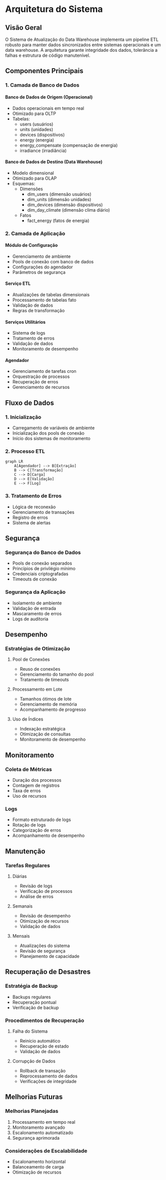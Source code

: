 # Arquitetura do Sistema

## Visão Geral

O Sistema de Atualização do Data Warehouse implementa um pipeline ETL robusto para manter dados sincronizados entre sistemas operacionais e um data warehouse. A arquitetura garante integridade dos dados, tolerância a falhas e estrutura de código manutenível.

## Componentes Principais

### 1. Camada de Banco de Dados

#### Banco de Dados de Origem (Operacional)

- Dados operacionais em tempo real
- Otimizado para OLTP
- Tabelas:
  - users (usuários)
  - units (unidades)
  - devices (dispositivos)
  - energy (energia)
  - energy_compensate (compensação de energia)
  - irradiance (irradiância)

#### Banco de Dados de Destino (Data Warehouse)

- Modelo dimensional
- Otimizado para OLAP
- Esquemas:
  - Dimensões
    - dim_users (dimensão usuários)
    - dim_units (dimensão unidades)
    - dim_devices (dimensão dispositivos)
    - dim_day_climate (dimensão clima diário)
  - Fatos
    - fact_energy (fatos de energia)

### 2. Camada de Aplicação

#### Módulo de Configuração

- Gerenciamento de ambiente
- Pools de conexão com banco de dados
- Configurações do agendador
- Parâmetros de segurança

#### Serviço ETL

- Atualizações de tabelas dimensionais
- Processamento de tabelas fato
- Validação de dados
- Regras de transformação

#### Serviços Utilitários

- Sistema de logs
- Tratamento de erros
- Validação de dados
- Monitoramento de desempenho

#### Agendador

- Gerenciamento de tarefas cron
- Orquestração de processos
- Recuperação de erros
- Gerenciamento de recursos

## Fluxo de Dados

### 1. Inicialização

- Carregamento de variáveis de ambiente
- Inicialização dos pools de conexão
- Início dos sistemas de monitoramento

### 2. Processo ETL

```mermaid
graph LR
    A[Agendador] --> B[Extração]
    B --> C[Transformação]
    C --> D[Carga]
    D --> E[Validação]
    E --> F[Log]
```

### 3. Tratamento de Erros

- Lógica de reconexão
- Gerenciamento de transações
- Registro de erros
- Sistema de alertas

## Segurança

### Segurança do Banco de Dados

- Pools de conexão separados
- Princípios de privilégio mínimo
- Credenciais criptografadas
- Timeouts de conexão

### Segurança da Aplicação

- Isolamento de ambiente
- Validação de entrada
- Mascaramento de erros
- Logs de auditoria

## Desempenho

### Estratégias de Otimização

1. Pool de Conexões

   - Reuso de conexões
   - Gerenciamento do tamanho do pool
   - Tratamento de timeouts

2. Processamento em Lote

   - Tamanhos ótimos de lote
   - Gerenciamento de memória
   - Acompanhamento de progresso

3. Uso de Índices
   - Indexação estratégica
   - Otimização de consultas
   - Monitoramento de desempenho

## Monitoramento

### Coleta de Métricas

- Duração dos processos
- Contagem de registros
- Taxa de erros
- Uso de recursos

### Logs

- Formato estruturado de logs
- Rotação de logs
- Categorização de erros
- Acompanhamento de desempenho

## Manutenção

### Tarefas Regulares

1. Diárias

   - Revisão de logs
   - Verificação de processos
   - Análise de erros

2. Semanais

   - Revisão de desempenho
   - Otimização de recursos
   - Validação de dados

3. Mensais
   - Atualizações do sistema
   - Revisão de segurança
   - Planejamento de capacidade

## Recuperação de Desastres

### Estratégia de Backup

- Backups regulares
- Recuperação pontual
- Verificação de backup

### Procedimentos de Recuperação

1. Falha do Sistema

   - Reinício automático
   - Recuperação de estado
   - Validação de dados

2. Corrupção de Dados
   - Rollback de transação
   - Reprocessamento de dados
   - Verificações de integridade

## Melhorias Futuras

### Melhorias Planejadas

1. Processamento em tempo real
2. Monitoramento avançado
3. Escalonamento automatizado
4. Segurança aprimorada

### Considerações de Escalabilidade

- Escalonamento horizontal
- Balanceamento de carga
- Otimização de recursos
